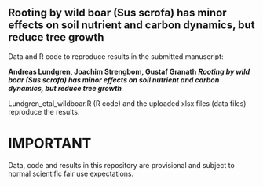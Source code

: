 ## Rooting by wild boar (Sus scrofa) has minor effects on soil nutrient and carbon dynamics, but reduce tree growth

Data and R code to reproduce results in the submitted manuscript:

**Andreas Lundgren, Joachim Strengbom, Gustaf Granath**
**_Rooting by wild boar (Sus scrofa) has minor effects on soil nutrient and carbon dynamics, but reduce tree growth_**

Lundgren_etal_wildboar.R (R code) and the uploaded xlsx files (data files) reproduce the results.

# IMPORTANT
Data, code and results in this repository are provisional and subject to normal scientific fair use expectations.
